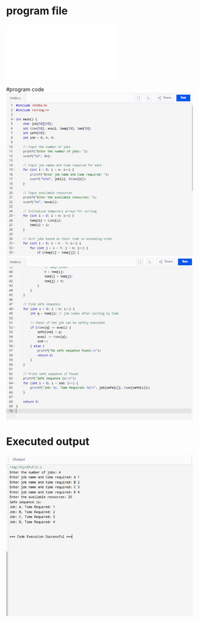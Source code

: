 # program file
![program file](deadlockp_571.c)

#program code
![program code](deadlockp_code1_571.JPG)
![program code](deadlockp_code2_571.JPG)

# Executed output
![Executed output](deadlockp_EO_571.JPG)


